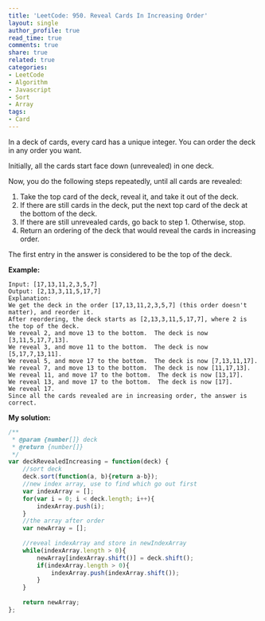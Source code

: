 ```yaml
---
title: 'LeetCode: 950. Reveal Cards In Increasing Order'
layout: single
author_profile: true
read_time: true
comments: true
share: true
related: true
categories:
- LeetCode
- Algorithm
- Javascript
- Sort
- Array
tags:
- Card
---
```


In a deck of cards, every card has a unique integer.  You can order the deck in any order you want.

Initially, all the cards start face down (unrevealed) in one deck.

Now, you do the following steps repeatedly, until all cards are revealed:

1. Take the top card of the deck, reveal it, and take it out of the deck.
2. If there are still cards in the deck, put the next top card of the deck at the bottom of the deck.
3. If there are still unrevealed cards, go back to step 1.  Otherwise, stop.
4. Return an ordering of the deck that would reveal the cards in increasing order.

The first entry in the answer is considered to be the top of the deck.

**Example:**

```
Input: [17,13,11,2,3,5,7]
Output: [2,13,3,11,5,17,7]
Explanation: 
We get the deck in the order [17,13,11,2,3,5,7] (this order doesn't matter), and reorder it.
After reordering, the deck starts as [2,13,3,11,5,17,7], where 2 is the top of the deck.
We reveal 2, and move 13 to the bottom.  The deck is now [3,11,5,17,7,13].
We reveal 3, and move 11 to the bottom.  The deck is now [5,17,7,13,11].
We reveal 5, and move 17 to the bottom.  The deck is now [7,13,11,17].
We reveal 7, and move 13 to the bottom.  The deck is now [11,17,13].
We reveal 11, and move 17 to the bottom.  The deck is now [13,17].
We reveal 13, and move 17 to the bottom.  The deck is now [17].
We reveal 17.
Since all the cards revealed are in increasing order, the answer is correct.
```


**My solution:**

```js
/**
 * @param {number[]} deck
 * @return {number[]}
 */
var deckRevealedIncreasing = function(deck) {
    //sort deck 
    deck.sort(function(a, b){return a-b});
    //new index array, use to find which go out first
    var indexArray = [];
    for(var i = 0; i < deck.length; i++){
        indexArray.push(i);
    }
    //the array after order 
    var newArray = [];
    
    //reveal indexArray and store in newIndexArray
    while(indexArray.length > 0){
        newArray[indexArray.shift()] = deck.shift();
        if(indexArray.length > 0){
            indexArray.push(indexArray.shift());
        }
    }
    
    return newArray;
};
```